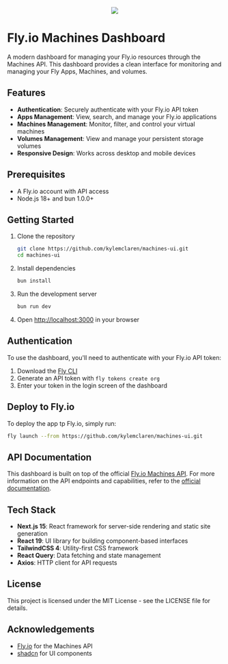 <div align="center">
  <picture>
    <source media="(prefers-color-scheme: dark)" srcset="https://github.com/user-attachments/assets/c30c9c6d-0b7e-4d43-b3e1-a293e130d401">
    <img src="https://github.com/user-attachments/assets/c2c2e2f8-85c7-4e9f-bf0c-05f8873a5f3a"</img>
  </picture>
</div>

# Fly.io Machines Dashboard

A modern dashboard for managing your Fly.io resources through the Machines API. This dashboard provides a clean interface for monitoring and managing your Fly Apps, Machines, and volumes.

## Features

- **Authentication**: Securely authenticate with your Fly.io API token
- **Apps Management**: View, search, and manage your Fly.io applications
- **Machines Management**: Monitor, filter, and control your virtual machines
- **Volumes Management**: View and manage your persistent storage volumes
- **Responsive Design**: Works across desktop and mobile devices

## Prerequisites

- A Fly.io account with API access
- Node.js 18+ and bun 1.0.0+

## Getting Started

1. Clone the repository

   ```bash
   git clone https://github.com/kylemclaren/machines-ui.git
   cd machines-ui
   ```

2. Install dependencies

   ```bash
   bun install
   ```

3. Run the development server

   ```bash
   bun run dev
   ```

4. Open [http://localhost:3000](http://localhost:3000) in your browser

## Authentication

To use the dashboard, you'll need to authenticate with your Fly.io API token:

1. Download the [Fly CLI]((https://fly.io/docs/flyctl/install/))
2. Generate an API token with `fly tokens create org`
3. Enter your token in the login screen of the dashboard

## Deploy to Fly.io

To deploy the app tp Fly.io, simply run:

   ```bash
   fly launch --from https://github.com/kylemclaren/machines-ui.git
   ```

## API Documentation

This dashboard is built on top of the official [Fly.io Machines API](https://fly.io/docs/machines/api/). For more information on the API endpoints and capabilities, refer to the [official documentation](https://fly.io/docs/machines/api/).

## Tech Stack

- **Next.js 15**: React framework for server-side rendering and static site generation
- **React 19**: UI library for building component-based interfaces
- **TailwindCSS 4**: Utility-first CSS framework
- **React Query**: Data fetching and state management
- **Axios**: HTTP client for API requests

## License

This project is licensed under the MIT License - see the LICENSE file for details.

## Acknowledgements

- [Fly.io](https://fly.io/) for the Machines API
- [shadcn](https://ui.shadcn.com/) for UI components
